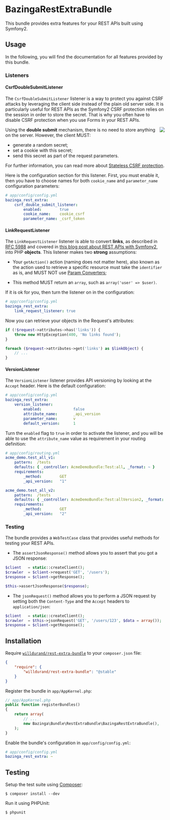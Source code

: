 BazingaRestExtraBundle
======================

This bundle provides extra features for your REST APIs built using Symfony2.

Usage
-----

In the following, you will find the documentation for all features provided by
this bundle.

### Listeners

#### CsrfDoubleSubmitListener

The `CsrfDoubleSubmitListener` listener is a way to protect you against CSRF
attacks by leveraging the client side instead of the plain old server side. It
is particularly useful for REST APIs as the Symfony2 CSRF protection relies on
the session in order to store the secret. That is why you often have to disable
CSRF protection when you use Forms in your REST APIs.

<img src="http://1.bp.blogspot.com/-ukVC7jdLTrI/Twca9giiQ9I/AAAAAAAAAmI/2fTIQrwnW6s/s1600/double_submit.png" style="max-width:100%;" align="right" />

Using the **double submit** mechanism, there is no need to store anything on the
server. However, the client MUST:

* generate a random secret;
* set a cookie with this secret;
* send this secret as part of the request parameters.

For further information, you can read more about [Stateless CSRF
protection](http://appsandsecurity.blogspot.se/2012/01/stateless-csrf-protection.html).

Here is the configuration section for this listener. First, you must enable it,
then you have to choose names for both `cookie_name` and `parameter_name`
configuration parameters:

``` yaml
# app/config/config.yml
bazinga_rest_extra:
    csrf_double_submit_listener:
        enabled:        true
        cookie_name:    cookie_csrf
        parameter_name: _csrf_token
```

#### LinkRequestListener

The `LinkRequestListener` listener is able to convert **links**, as described in
[RFC 5988](http://tools.ietf.org/html/rfc5988) and covered in [this blog post
about REST APIs with Symfony2](http://williamdurand.fr/2012/08/02/rest-apis-with-symfony2-the-right-way/#the-friendship-algorithm),
into PHP **objects**. This listener makes two **strong** assumptions:

* Your `getAction()` action (naming does not matter here), also known as the
  action used to retrieve a specific resource must take the `identifier` as is,
  and MUST NOT use [Param
  Converters](http://symfony.com/doc/current/bundles/SensioFrameworkExtraBundle/annotations/converters.html);

* This method MUST return an `array`, such as `array('user' => $user)`.

If it is ok for you, then turn the listener on in the configuration:

``` yaml
# app/config/config.yml
bazinga_rest_extra:
    link_request_listener: true
```

Now you can retrieve your objects in the Request's attributes:

``` php
if (!$request->attributes->has('links')) {
    throw new HttpException(400, 'No links found');
}

foreach ($request->attributes->get('links') as $linkObject) {
    // ...
}
```

#### VersionListener

The `VersionListener` listener provides API versioning by looking at the
`Accept` header. Here is the default configuration:

``` yaml
# app/config/config.yml
bazinga_rest_extra:
    version_listener:
        enabled:              false
        attribute_name:       _api_version
        parameter_name:       v
        default_version:      1
```

Turn the `enabled` flag to `true` in order to activate the listener, and you
will be able to use the `attribute_name` value as requirement in your routing
definition:

``` yaml
# app/config/routing.yml
acme_demo.test_all_v1:
    pattern:  /tests
    defaults: { _controller: AcmeDemoBundle:Test:all, _format: ~ }
    requirements:
        _method:        GET
        _api_version:   "1"

acme_demo.test_all_v2:
    pattern:  /tests
    defaults: { _controller: AcmeDemoBundle:Test:allVersion2, _format: ~ }
    requirements:
        _method:        GET
        _api_version:   "2"
```

### Testing

The bundle provides a `WebTestCase` class that provides useful methods for
testing your REST APIs.

* The `assertJsonResponse()` method allows you to assert that you got a JSON
response:

``` php
$client   = static::createClient();
$crawler  = $client->request('GET', '/users');
$response = $client->getResponse();

$this->assertJsonResponse($response);
```

* The `jsonRequest()` method allows you to perform a JSON request by setting both
the `Content-Type` and the `Accept` headers to `application/json`:

``` php
$client   = static::createClient();
$crawler  = $this->jsonRequest('GET', '/users/123', $data = array());
$response = $client->getResponse();
```


Installation
------------

Require [`willdurand/rest-extra-bundle`](https://packagist.org/packages/willdurand/rest-extra-bundle)
to your `composer.json` file:


``` json
{
    "require": {
        "willdurand/rest-extra-bundle": "@stable"
    }
}
```

Register the bundle in `app/AppKernel.php`:

``` php
// app/AppKernel.php
public function registerBundles()
{
    return array(
        // ...
        new Bazinga\Bundle\RestExtraBundle\BazingaRestExtraBundle(),
    );
}
```

Enable the bundle's configuration in `app/config/config.yml`:

``` yaml
# app/config/config.yml
bazinga_rest_extra: ~
```


Testing
-------

Setup the test suite using [Composer](http://getcomposer.org/):

    $ composer install --dev

Run it using PHPUnit:

    $ phpunit
